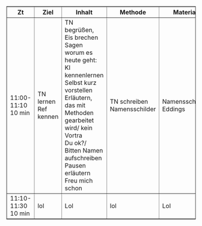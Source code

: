 <table border="1" cellpadding="5" cellspacing="0">
    <tr>
        <th>Zt</th>
        <th>Ziel</th>
        <th>Inhalt</th>
        <th>Methode</th>
        <th>Material</th>
    </tr>
    <tr>
        <td>11:00-11:10<br>10 min</td>
        <td>TN lernen Ref kennen</td>
        <td>TN begrüßen, Eis brechen <br>Sagen worum es heute geht: KI kennenlernen<br>Selbst kurz vorstellen<br>Erläutern, das mit Methoden gearbeitet wird/ kein Vortra<br>Du ok?/<br>Bitten Namen aufschreiben<br>Pausen erläutern<br>Freu mich schon</td>
        <td>TN schreiben Namensschilder</td>
        <td>Namensschilder<br>Eddings</td>
        <!-- Hier ist es wichtig die Würdigungshürde zu schaffen -->
    </tr>
    <td>11:10-11:30<br>10 min</td>
    <td>lol</td>
    <td>Lol</td>
    <td>lol</td>
    <td>Lol</td>
    <!-- Weitere Zeilen und Zellen hier hinzufügen -->
</table>

<style><style>
    th, td{
        white-space: nowrap;
    }
</style></style>
